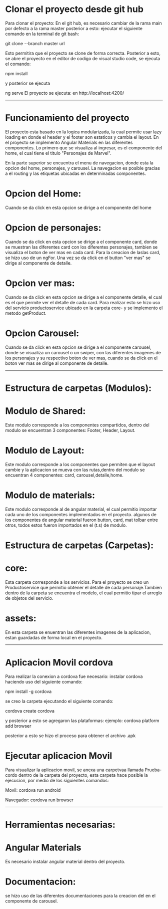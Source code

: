 # Clonar el proyecto desde git hub

Para clonar el proyecto: En el git hub, es necesario cambiar de la rama main por defecto a la rama master posterior a esto: ejecutar el siguiente comando en la terminal de git bash: 

 git clone --branch master url 

 Esto permitira que el proyecto se clone de forma correcta.
 Posterior a esto, se abre el proyecto en el editor de codigo de visual studio code, 
 se ejecuta el comando:

 npm install

 y posterior se ejecuta

  ng serve
   El proyecto se ejecuta:  en  http://localhost:4200/


-----------------------------------------------------------------------------------------


  # Funcionamiento del proyecto
  El proyecto esta basado en la logica modularizada, la cual permite usar lazy loading 
  en donde el header y el footer son estaticos y cambia el layout. En el proyecto se implemento Angular Materials en las diferentes componentes.
  Lo primero que se visualiza al ingresar,  es el componente del home, el cual tiene el titulo  "Personajes de Marvel".

  En la parte superior se encuentra el menu de navegacion, donde esta la opcion del home, personajes, y carousel. La navegacion es posible gracias a el routing y las etiquetas <roter-oulet></router-oulet> ubicadas en determinadas componentes.

# Opcion del Home:
Cuando se da click en esta opcion se dirige a el componente del home

# Opcion de personajes:
Cuando se da click en esta opcion se dirige a el componente card, donde se muestran las diferentes card con los diferentes personajes, tambien se visualiza el boton de ver mas en cada card. Para la creacion de laslas card, se hizo uso de un ngFor. Una vez se da click en el button "ver mas" se dirige al componente de detalle.

# Opcion ver mas:
Cuando se da click en esta opcion se dirige a el componente detalle, el cual es el que permite ver el detalle de cada card. Para realizar esto se hizo uso del servicio productoservice ubicado en la carpeta core- y se implemento el metodo getProduct.

# Opcion Carousel:
Cuando se da click en esta opcion se dirige a el componente carousel,  donde se visualiza un carousel o un swiper, con las diferentes imagenes de los personajes y su respectivo boton de ver mas, cuando se da click en el boton ver mas se dirige al componente de detalle. 

------------------------------------------------------------------------------------------

  # Estructura de carpetas (Modulos):

  # Modulo de Shared: 
  Este modulo corresponde a los componentes compartidos,
  dentro del modulo se encuentran 3 componentes: Footer, Header, Layout.

# Modulo de Layout: 
  Este modulo corresponde a los componentes que permiten que el layout cambie y la aplicacion se mueva con las rutas,dentro del modulo se encuentran 4 componentes: card, carousel,detalle,home.

# Modulo de materials: 
Este modulo corresponde al de angular material, el cual permitio importar cada uno de los componentes implementados en el proyecto. algunos de los componentes de angular material fueron button, card, mat tolbar entre otros, todos estos fueron importados en el (t.s) de modulo. 


# Estructura de carpetas (Carpetas):

# core: 
Esta carpeta corresponde a los servicios. Para el proyecto se creo un Productoservice que permitio obtener el detalle de cada personaje.Tambien dentro de la carpeta se encuentra  el modelo, el cual permitio tipar el arreglo de objetos del servicio. 

# assets:
En esta carpeta se enuentran las diferentes imagenes de la aplicacion, estan guardadas de forma local en el proyecto. 


----------------------------------------------------------------------------------------

# Aplicacion Movil cordova

Para realizar la conexion a cordova fue necesario: instalar cordova haciendo uso del siguiente comando:

npm install -g cordova

se creo la carpeta ejecutando el siguiente comando:

cordova create cordova

y posterior a esto se agregaron las plataformas:
ejemplo: 
cordova platform add browser

posterior a esto se hizo el proceso para obtener el archivo .apk

# Ejecutar aplicacion Movil 

Para visualizar la aplicacion movil, se anexa una carpetvaa llamada Prueba-cordo dentro de la carpeta del proyecto, esta carpeta hace posible la ejecucion, por medio de los siguientes comandos:

Movil:
 cordova run android


 Navegador: 
  cordova run browser


---------------------------------------------------------------------------------------
# Herramientas necesarias: 


# Angular Materials
Es necesario instalar angular material dentro del proyecto.

# Documentacion:
se hizo uso de las diferentes documentaciones para la creacion del <swiper> 
en el componente de carousel.


